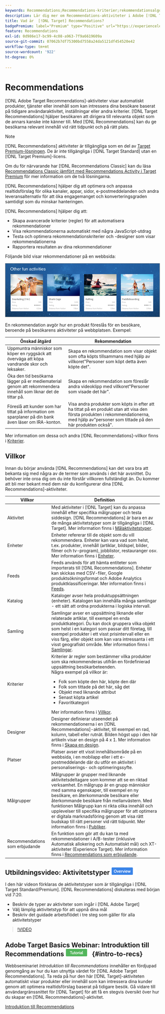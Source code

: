 ```yaml
---
keywords: Recommendations;Recommendations-kriterier;rekommendationsalgoritmer;rekommendationer-aktivitet;kriterier;rekommendationer målinriktning;recs
description: Lär dig mer om Recommendations-aktiviteter i Adobe [!DNL Target] som automatiskt visar innehåll som kan intressera dina kunder baserat på tidigare användaraktivitet eller andra algoritmer.
title: Vad är  [!DNL Target] Recommendations?
badgePremium: label="Premium" type="Positive" url="https://experienceleague.adobe.com/docs/target/using/introduction/intro.html?lang=en#premium newtab=true" tooltip="Se vad som ingår i Target Premium."
feature: Recommendations
exl-id: 0d986e17-bc99-4c08-a963-7f9a6619609a
source-git-commit: 07062b7df75300bd7558a24da5121df454520e42
workflow-type: tm+mt
source-wordcount: '922'
ht-degree: 0%

---
```


# Recommendations

[!DNL Adobe Target Recommendations]-aktiviteter visar automatiskt produkter, tjänster eller innehåll som kan intressera dina besökare baserat på tidigare användaraktivitet, inställningar eller andra kriterier. [!DNL Target Recommendations] hjälper besökaren att dirigera till relevanta objekt som de annars kanske inte känner till. Med [!DNL Recommendations] kan du ge besökarna relevant innehåll vid rätt tidpunkt och på rätt plats.

>[!NOTE]
>
>[!DNL Recommendations] aktiviteter är tillgängliga som en del av [Target Premium-lösningen](/help/main/c-intro/intro.md#premium). De är inte tillgängliga i [!DNL Target Standard] utan en [!DNL Target Premium]-licens.
>
>Om du för närvarande har [!DNL Recommendations Classic] kan du läsa [Recommendations Classic jämfört med Recommendations Activity i Target Premium](/help/main/c-recommendations/c-recommendations-faq/recommendations-classic-versus-recommendations-activities-target-premium.md#concept_A80223EF66634EA380580C2823A581C5) för mer information om de två lösningarna.

[!DNL Recommendations] hjälper dig att optimera och anpassa realtidsförslag för olika kanaler, appar, sidor, e-postmeddelanden och andra leveransalternativ för att öka engagemanget och konverteringsgraden samtidigt som du minskar hanteringen.

[!DNL Recommendations] hjälper dig att:

* Skapa avancerade kriterier (regler) för att automatisera rekommendationer
* Visa rekommendationerna automatiskt med några JavaScript-utdrag
* Testa och optimera rekommendationskriterier och -designer som visar rekommendationerna
* Rapportera resultaten av dina rekommendationer

Följande bild visar rekommendationer på en webbsida:

![velocity_example image](assets/velocity_example.png)

En rekommendation avgör hur en produkt föreslås för en besökare, beroende på besökarens aktiviteter på webbplatsen. Exempel:

| Önskad åtgärd | Rekommendation |
|--- |--- |
| Uppmuntra människor som köper en ryggsäck att överväga att köpa vandrande skor och leksaker. | Skapa en rekommendation som visar objekt som ofta köpts tillsammans med hjälp av villkoret&quot;Personer som köpt detta även köpte det&quot;. |
| Öka den tid besökarna lägger på er mediematerial genom att rekommendera innehåll som liknar det de tittar på. | Skapa en rekommendation som föreslår andra videoklipp med villkoret&quot;Personer som visade det här&quot;. |
| Föreslå att kunder som har tittat på information om sparplaner på din bank även läser om IRA-konton. | Visa andra produkter som köpts in efter att ha tittat på en produkt utan att visa den första produkten i rekommendationerna, med hjälp av&quot;personer som tittade på den här produkten också&quot;. |

Mer information om dessa och andra [!DNL Recommendations]-villkor finns i [Kriterier](/help/main/c-recommendations/c-algorithms/algorithms.md).

## Villkor

Innan du börjar använda [!DNL Recommendations] kan det vara bra att bekanta sig med några av de termer som används i det här avsnittet. Du behöver inte oroa dig om du inte förstår villkoren fullständigt än. Du kommer att bli mer bekant med dem när du konfigurerar dina [!DNL Recommendations]-aktiviteter.

| Villkor | Definition |
| --- | --- |
| Aktivitet | Med aktiviteter i [!DNL Target] kan du anpassa innehåll efter specifika målgrupper och testa siddesign. [!DNL Recommendations] är bara en av de många aktivitetstyper som är tillgängliga i [!DNL Target]. Mer information finns i [Målaktivitetstyper](/help/main/c-activities/target-activities-guide.md). |
| Enheter | Enheter refererar till de objekt som du vill rekommendera. Enheter kan vara vad som helst, t.ex. produkter, innehåll (artiklar, bildspel, bilder, filmer och tv-program), jobblistor, restauranger osv. Mer information finns i [Enheter](/help/main/c-recommendations/c-products/products.md). |
| Feeds | Feeds används för att hämta entiteter som importerats till [!DNL Recommendations]. Enheter kan skickas med CSV-filer, Google produktsökningsformat och Adobe Analytics produktklassificeringar. Mer information finns i [Feeds](/help/main/c-recommendations/c-products/feeds.md). |
| Katalog | Kataloger avser hela produktuppsättningen (enheter). Katalogen kan innehålla många samlingar - ett sätt att ordna produkterna i logiska intervall. |
| Samling | Samlingar avser en uppsättning liknande eller relaterade artiklar, till exempel en enda produktkategori. Du kan dock gruppera vilka objekt som helst i en kategori som passar ditt företag, till exempel produkter i ett visst prisintervall eller en viss färg, eller objekt som kan vara intressanta i ett visst geografiskt område. Mer information finns i [Samlingar](/help/main/c-recommendations/c-products/collections.md). |
| Kriterier | Kriterier är regler som bestämmer vilka produkter som ska rekommenderas utifrån en fördefinierad uppsättning besökarbeteenden.<br>Några exempel på villkor är: <ul><li>Folk som köpte den här, köpte den där</li><li>Folk som tittade på det här, såg det</li><li>Objekt med liknande attribut</li><li>Senast köpta artikel</li><li>Favoritkategori</li></ul>  Mer information finns i [Villkor](/help/main/c-recommendations/c-algorithms/algorithms.md). |
| Designer | Designer definierar utseendet på rekommendationerna i en [!DNL Recommendations]-aktivitet, till exempel en rad, kolumn, tabell eller rutnät. Bilden högst upp i den här artikeln visar en design på 4 x 1. Mer information finns i [Skapa en design](/help/main/c-recommendations/c-design-overview/create-design.md). |
| Platser | Platser avser ett visst innehållsområde på en webbsida, i en mobilapp eller i ett e-postmeddelande där du utför en aktivitet i personaliserings- och optimeringssyfte. |
| Målgrupper | Målgrupper är grupper med liknande aktivitetsdeltagare som kommer att se en riktad verksamhet. En målgrupp är en grupp människor med samma egenskaper, till exempel en ny besökare, en återkommande besökare eller återkommande besökare från mellanvästern. Med funktionen Målgrupp kan ni rikta olika innehåll och upplevelser till specifika målgrupper för att optimera er digitala marknadsföring genom att visa rätt budskap till rätt personer vid rätt tidpunkt. Mer information finns i [Publiker](/help/main/c-target/target.md). |
| Recommendations som erbjudande | En funktion som gör att du kan ta med rekommendationer i A/B-tester (inklusive Automatisk allokering och Automatiskt mål) och XT-aktiviteter (Experience Target). Mer information finns i [Recommendations som erbjudande](/help/main/c-recommendations/recommendations-as-an-offer.md). |

## Utbildningsvideo: Aktivitetstyper ![Översikt ](/help/main/assets/overview.png)

I den här videon förklaras de aktivitetstyper som är tillgängliga i [!DNL Target Standard/Premium]. [!DNL Recommendations] diskuteras med början vid 7:20.

* Beskriv de typer av aktiviteter som ingår i [!DNL Adobe Target]
* Välj lämplig aktivitetstyp för att uppnå dina mål
* Beskriv det guidade arbetsflödet i tre steg som gäller för alla aktivitetstyper

>[!VIDEO](https://video.tv.adobe.com/v/17386)

## Adobe Target Basics Webinar: Introduktion till Recommendations ![Tutorial badge](/help/main/assets/tutorial.png) {#intro-to-recs}

Webbseminariet *Introduktion till Recommendations* innehåller en fördjupad genomgång av hur du kan utnyttja värdet för [!DNL Adobe Target Recommendations]. Ta reda på hur den här [!DNL Target]-aktiviteten automatiskt visar produkter eller innehåll som kan intressera dina kunder genom att optimera realtidsförslag baserat på tidigare besök. Gå vidare till användargränssnittet för [!DNL Target] för att få en stegvis översikt över hur du skapar en [!DNL Recommendations]-aktivitet.

[Introduktion till Recommendations](https://adobecustomersuccess.adobeconnect.com/p8gt31drhs3e/?OWASP_CSRFTOKEN=4bd6cac5d0806167ee0a5449ba93d6300548d09c922bcb751c38973897a5703a)
